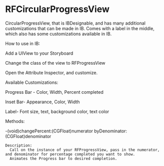 # RFCircularProgressView
CircularProgressView, that is IBDesignable, and has many additional customizations that can be made in IB. Comes with a label in the middle, which also has some customizations available in IB. 

How to use in IB:

  Add a UIView to your Storyboard
  
  Change the class of the view to RFProgressView
  
  Open the Attribute Inspector, and customize.
  
Available Customizations:

  Progress Bar - Color, Width, Percent completed
  
  Inset Bar- Appearance, Color, Width
  
  Label- Font size, text, background color, text color
  
Methods:

  -(void)changePercent:(CGFloat)numerator byDenominator:(CGFloat)denominator
    
    Description:
      Call on the instance of your RFProgressView, pass in the numerator, and denominator for percentage completed you want to show. 
      Animates the Progress bar to desired completion. 
